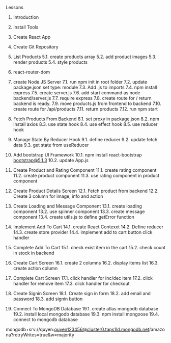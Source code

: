 Lessons

1. Introduction
2. Install Tools
3. Create React App
4. Create Git Repository

5. List Products
   5.1. create products array
   5.2. add product images
   5.3. render products
   5.4. style products

6. react-router-dom

7. create Node.JS Server
   7.1. run npm init in root folder
   7.2. update package.json set type: module
   7.3. Add .js to imports
   7.4. npm install express
   7.5. create server.js
   7.6. add start command as node backend/server.js
   7.7. require express
   7.8. create route for / return backend is ready.
   7.9. move products.js from frontend to backend
   7.10. create route for /api/products
   7.11. return products
   7.12. run npm start

8. Fetch Products From Backend
   8.1. set proxy in package.json
   8.2. npm install axios
   8.3. use state hook
   8.4. use effect hook
   8.5. use reducer hook

9. Manage State By Reducer Hook
   9.1. define reducer
   9.2. update fetch data
   9.3. get state from useReducer

10. Add bootstrap UI Framework
    10.1. npm install react-bootstrap bootstrap@5.1.3
    10.2. update App.js

11. Create Product and Rating Component
    11.1. create rating component
    11.2. create product component
    11.3. use rating component in product component

12. Create Product Details Screen
    12.1. Fetch product from backend
    12.2. Create 3 column for image, info and action

13. Create Loading and Message Component
    13.1. create loading component
    13.2. use spinner component
    13.3. create message component
    13.4. create utils.js to define getError function

14. Implement Add To Cart
    14.1. create React Contexxt
    14.2. Define reducer
    14.3. create store provider
    14.4. implement add to cart button click handler

15. Complete Add To Cart
    15.1. check exist item in the cart
    15.2. check count in stock in backend

16. Create Cart Screen
    16.1. create 2 columns
    16.2. display items list
    16.3. create action column

17. Complete Cart Screen
    17.1. click handler for inc/dec item
    17.2. click handler for remove item
    17.3. click handler for checkout

18. Create Signin Screen
    18.1. Create sign in form
    18.2. add email and password
    18.3. add signin button

19. Connect To MongoDB Database
    19.1. create atlas mongodb database
    19.2. install local mongodb database
    19.3. npm install mongoose
    19.4. connect to mongodb database

mongodb+srv://quyen:quyen123456@cluster0.taps1ld.mongodb.net/amazona?retryWrites=true&w=majority
